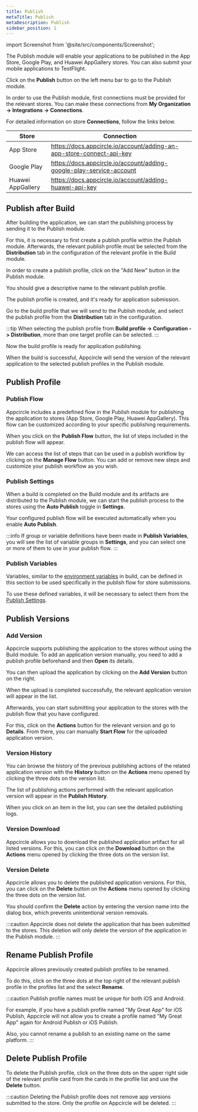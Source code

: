 ```yaml
---
title: Publish
metaTitle: Publish
metaDescription: Publish
sidebar_position: 1
---
```


import Screenshot from '@site/src/components/Screenshot';

The Publish module will enable your applications to be published in the App Store, Google Play, and Huawei AppGallery stores. You can also submit your mobile applications to TestFlight.

Click on the **Publish** button on the left menu bar to go to the Publish module.

<Screenshot url='https://cdn.appcircle.io/docs/assets/publish-main.png' />

In order to use the Publish module, first connections must be provided for the relevant stores. You can make these connections from **My Organization -> Integrations -> Connections**.

For detailed information on store **Connections**, follow the links below.

|Store|Connection|
|----------|-----------|
|App Store|https://docs.appcircle.io/account/adding-an-app-store-connect-api-key|
|Google Play| https://docs.appcircle.io/account/adding-google-play-service-account|
|Huawei AppGallery| https://docs.appcircle.io/account/adding-huawei-api-key|

## Publish after Build

After building the application, we can start the publishing process by sending it to the Publish module.

For this, it is necessary to first create a publish profile within the Publish module. Afterwards, the relevant publish profile must be selected from the **Distribution** tab in the configuration of the relevant profile in the Build module.

In order to create a publish profile, click on the "Add New" button in the Publish module.

<Screenshot url='https://cdn.appcircle.io/docs/assets/publish-add-new.png' />

You should give a descriptive name to the relevant publish profile.

<Screenshot url='https://cdn.appcircle.io/docs/assets/publish-new-profile.png' />

The publish profile is created, and it's ready for application submission.

<Screenshot url='https://cdn.appcircle.io/docs/assets/publish-empty-profile.png' />

Go to the build profile that we will send to the Publish module, and select the publish profile from the **Distribution** tab in the configuration.

<Screenshot url='https://cdn.appcircle.io/docs/assets/publish-build.png' />

:::tip
When selecting the publish profile from **Build profile -> Configuration -> Distribution**, more than one target profile can be selected.
:::

Now the build profile is ready for application publishing.

When the build is successful, Appcircle will send the version of the relevant application to the selected publish profiles in the Publish module.

<Screenshot url='https://cdn.appcircle.io/docs/assets/publish-build-success.png' />

## Publish Profile

### Publish Flow

Appcircle includes a predefined flow in the Publish module for publishing the application to stores (App Store, Google Play, Huawei AppGallery). This flow can be customized according to your specific publishing requirements.

<Screenshot url='https://cdn.appcircle.io/docs/assets/publish-flow-button.png' />

When you click on the **Publish Flow** button, the list of steps included in the publish flow will appear.

<Screenshot url='https://cdn.appcircle.io/docs/assets/publish-flow-w.png' />

We can access the list of steps that can be used in a publish workflow by clicking on the **Manage Flow** button. You can add or remove new steps and customize your publish workflow as you wish.

<Screenshot url='https://cdn.appcircle.io/docs/assets/publish-workflows.png' />

### Publish Settings

When a build is completed on the Build module and its artifacts are distributed to the Publish module, we can start the publish process to the stores using the **Auto Publish** toggle in **Settings**.

Your configured publish flow will be executed automatically when you enable **Auto Publish**.

<Screenshot url='https://cdn.appcircle.io/docs/assets/publish-settings.png' />

:::info
If group or variable definitions have been made in **Publish Variables**, you will see the list of variable groups in **Settings**, and you can select one or more of them to use in your publish flow.
:::

### Publish Variables

Variables, similar to the [environment variables](../environment-variables/index.md) in build, can be defined in this section to be used specifically in the publish flow for store submissions.

<Screenshot url='https://cdn.appcircle.io/docs/assets/publish-variables.png' />

To use these defined variables, it will be necessary to select them from the [Publish Settings](#publish-settings).

## Publish Versions

### Add Version

Appcircle supports publishing the application to the stores without using the Build module. To add an application version manually, you need to add a publish profile beforehand and then **Open** its details.

<Screenshot url='https://cdn.appcircle.io/docs/assets/publish-manuel.png' />

You can then upload the application by clicking on the **Add Version** button on the right.

<Screenshot url='https://cdn.appcircle.io/docs/assets/publish-upload.png' />

When the upload is completed successfully, the relevant application version will appear in the list.

Afterwards, you can start submitting your application to the stores with the publish flow that you have configured.

<Screenshot url='https://cdn.appcircle.io/docs/assets/publish-version-list.png' />

For this, click on the **Actions** button for the relevant version and go to **Details**. From there, you can manually **Start Flow** for the uploaded application version.

### Version History

You can browse the history of the previous publishing actions of the related application version with the **History** button on the **Actions** menu opened by clicking the three dots on the version list.

<Screenshot url='https://cdn.appcircle.io/docs/assets/publish-history-button.png' />

The list of publishing actions performed with the relevant application version will appear in the **Publish History**.

<Screenshot url='https://cdn.appcircle.io/docs/assets/publish-history-list.png' />

When you click on an item in the list, you can see the detailed publishing logs.

<Screenshot url='https://cdn.appcircle.io/docs/assets/publish-history-log.png' />

### Version Download

Appcircle allows you to download the published application artifact for all listed versions. For this, you can click on the **Download** button on the **Actions** menu opened by clicking the three dots on the version list.

<Screenshot url='https://cdn.appcircle.io/docs/assets/publish-download.png' />

### Version Delete

Appcircle allows you to delete the published application versions. For this, you can click on the **Delete** button on the **Actions** menu opened by clicking the three dots on the version list.

<Screenshot url='https://cdn.appcircle.io/docs/assets/publish-delete.png' />

You should confirm the **Delete** action by entering the version name into the dialog box, which prevents unintentional version removals.

<Screenshot url='https://cdn.appcircle.io/docs/assets/publish-delete-confirm.png' />

:::caution
Appcircle does not delete the application that has been submitted to the stores. This deletion will only delete the version of the application in the Publish module.
:::

## Rename Publish Profile

Appcircle allows previously created publish profiles to be renamed.

To do this, click on the three dots at the top right of the relevant publish profile in the profiles list and the select **Rename**.

<Screenshot url='https://cdn.appcircle.io/docs/assets/publish-rename.png' />

:::caution
Publish profile names must be unique for both iOS and Android.

For example, if you have a publish profile named "My Great App" for iOS Publish, Appcircle will not allow you to create a profile named "My Great App" again for Android Publish or iOS Publish.

Also, you cannot rename a publish to an existing name on the same platform.
:::

## Delete Publish Profile

To delete the Publish profile, click on the three dots on the upper right side of the relevant profile card from the cards in the profile list and use the **Delete** button.

<Screenshot url='https://cdn.appcircle.io/docs/assets/publish-remove.png' />

:::caution
Deleting the Publish profile does not remove app versions submitted to the store. Only the profile on Appcircle will be deleted.
:::

<Screenshot url='https://cdn.appcircle.io/docs/assets/publish-remove-confirm.png' />